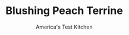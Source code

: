 ---
layout: ../../layouts/MarkdownPostLayout.astro
title: Blushing Peach Terrine
author: America's Test Kitchen
pubDate: 2023-03-15
description: "Shake, shimmer, and roll! This dessert breaks the mold—the Jell-O mold, that is!"
image_url: https://res.cloudinary.com/hksqkdlah/image/upload/ar_1:1,c_fill,dpr_2.0,f_auto,fl_lossy.progressive.strip_profile,g_faces:auto,q_auto:low,w_344/4147_sfs-sfs-peachterrine-cc-319252
tags: ["Desserts or Baked Goods","Fruit","Puddings, Custards, Gelatins, & Souffles","Puddings, Custards, Gelatins, & Souffles","Puddings, Custards, Gelatins, & Souffles","Puddings, Custards, Gelatins, & Souffles","Fruit Desserts"]
calories: 1548
protein: 1
carbohydrates: 40
fats: 
fiber: 1
ingredients: ["1 , (29-ounce) can sliced peaches in heavy syrup, drained","1/2 cup, cold water","2 envelopes, unflavored gelatin","1 1/2 cups, white Zinfandel or rose wine, divided","1 cup (7 ounces), sugar"]
serves: 8
time: ""
instructions: ["Arrange fruit: Arrange fruit in even layer in 1 1/2-quart nonstick loaf pan.","Soften gelatin: Place water in small bowl and sprinkle gelatin over water. Let stand 5 minutes to soften gelatin.","Heat liquid: Bring 1 cup wine and sugar to boil in small saucepan, stirring to dissolve sugar. Remove from heat and whisk in gelatin mixture until all lumps dissolve. Pour into bowl and stir in remaining 1/2 cup wine. Let cool to room temperature.","Add wine to peaches: Pour wine mixture over peaches. Cover with plastic wrap and refrigerate until set, at least 6 hours or up to 1 day.","Unmold: Dip loaf pan in hot water for 30 seconds. Place serving platter over loaf pan, invert, and tap gently to unmold. Serve."]
nutrition: ["131 mg Potassium","19 mg Phosphorus","8 mg Calcium","10 mg Magnesium","11 mg Sodium","2 mg Vitamin C","1 g Fiber","4 µg Folate (food)","38 g Sugars","1 µg Vitamin K","140 g Water","40 g Carbs","4 µg Folate equivalent (total)","1 g Protein","18 µg Vitamin A","193 kcal Energy","38 g Sugars, added","1548 calories"]
notes: "Any way you slice it, this elegant loaf of peaches and blush wine makes a stunning presentation. For a bubbly variation, substitute an equal amount of pink champagne for the wine."
---